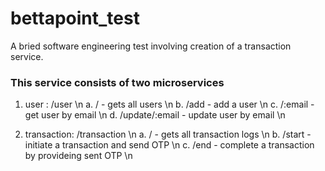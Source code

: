 # bettapoint_test
A bried software engineering test involving creation of a transaction service.

### This service consists of two microservices
1. user : /user \n
a. / - gets all users \n
b. /add - add a user \n
c. /:email - get user by email \n
d. /update/:email - update user by email \n

2. transaction: /transaction \n
a. / - gets all transaction logs \n
b. /start - initiate a transaction and send OTP \n
c. /end - complete a transaction by provideing sent OTP \n
